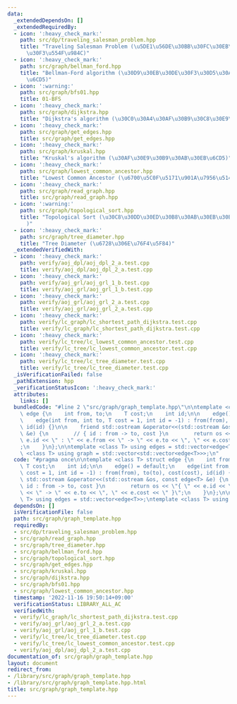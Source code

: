 ```yaml
---
data:
  _extendedDependsOn: []
  _extendedRequiredBy:
  - icon: ':heavy_check_mark:'
    path: src/dp/traveling_salesman_problem.hpp
    title: "Traveling Salesman Problem (\u5DE1\u56DE\u30BB\u30FC\u30EB\u30B9\u30DE\
      \u30F3\u554F\u984C)"
  - icon: ':heavy_check_mark:'
    path: src/graph/bellman_ford.hpp
    title: "Bellman-Ford algorithm (\u30D9\u30EB\u30DE\u30F3\u30D5\u30A9\u30FC\u30C9\
      \u6CD5)"
  - icon: ':warning:'
    path: src/graph/bfs01.hpp
    title: 01-BFS
  - icon: ':heavy_check_mark:'
    path: src/graph/dijkstra.hpp
    title: "Dijkstra's algorithm (\u30C0\u30A4\u30AF\u30B9\u30C8\u30E9\u6CD5)"
  - icon: ':heavy_check_mark:'
    path: src/graph/get_edges.hpp
    title: src/graph/get_edges.hpp
  - icon: ':heavy_check_mark:'
    path: src/graph/kruskal.hpp
    title: "Kruskal's algorithm (\u30AF\u30E9\u30B9\u30AB\u30EB\u6CD5)"
  - icon: ':heavy_check_mark:'
    path: src/graph/lowest_common_ancestor.hpp
    title: "Lowest Common Ancestor (\u6700\u5C0F\u5171\u901A\u7956\u5148)"
  - icon: ':heavy_check_mark:'
    path: src/graph/read_graph.hpp
    title: src/graph/read_graph.hpp
  - icon: ':warning:'
    path: src/graph/topological_sort.hpp
    title: "Topological Sort (\u30C8\u30DD\u30ED\u30B8\u30AB\u30EB\u30BD\u30FC\u30C8\
      )"
  - icon: ':heavy_check_mark:'
    path: src/graph/tree_diameter.hpp
    title: "Tree Diameter (\u6728\u306E\u76F4\u5F84)"
  _extendedVerifiedWith:
  - icon: ':heavy_check_mark:'
    path: verify/aoj_dpl/aoj_dpl_2_a.test.cpp
    title: verify/aoj_dpl/aoj_dpl_2_a.test.cpp
  - icon: ':heavy_check_mark:'
    path: verify/aoj_grl/aoj_grl_1_b.test.cpp
    title: verify/aoj_grl/aoj_grl_1_b.test.cpp
  - icon: ':heavy_check_mark:'
    path: verify/aoj_grl/aoj_grl_2_a.test.cpp
    title: verify/aoj_grl/aoj_grl_2_a.test.cpp
  - icon: ':heavy_check_mark:'
    path: verify/lc_graph/lc_shortest_path_dijkstra.test.cpp
    title: verify/lc_graph/lc_shortest_path_dijkstra.test.cpp
  - icon: ':heavy_check_mark:'
    path: verify/lc_tree/lc_lowest_common_ancestor.test.cpp
    title: verify/lc_tree/lc_lowest_common_ancestor.test.cpp
  - icon: ':heavy_check_mark:'
    path: verify/lc_tree/lc_tree_diameter.test.cpp
    title: verify/lc_tree/lc_tree_diameter.test.cpp
  _isVerificationFailed: false
  _pathExtension: hpp
  _verificationStatusIcon: ':heavy_check_mark:'
  attributes:
    links: []
  bundledCode: "#line 2 \"src/graph/graph_template.hpp\"\n\ntemplate <class T> struct\
    \ edge {\n    int from, to;\n    T cost;\n    int id;\n\n    edge() = default;\n\
    \    edge(int from, int to, T cost = 1, int id = -1) : from(from), to(to), cost(cost),\
    \ id(id) {}\n\n    friend std::ostream &operator<<(std::ostream &os, const edge<T>\
    \ &e) {\n        // { id : from -> to, cost }\n        return os << \"{ \" <<\
    \ e.id << \" : \" << e.from << \" -> \" << e.to << \", \" << e.cost << \" }\"\
    ;\n    }\n};\n\ntemplate <class T> using edges = std::vector<edge<T>>;\ntemplate\
    \ <class T> using graph = std::vector<std::vector<edge<T>>>;\n"
  code: "#pragma once\n\ntemplate <class T> struct edge {\n    int from, to;\n   \
    \ T cost;\n    int id;\n\n    edge() = default;\n    edge(int from, int to, T\
    \ cost = 1, int id = -1) : from(from), to(to), cost(cost), id(id) {}\n\n    friend\
    \ std::ostream &operator<<(std::ostream &os, const edge<T> &e) {\n        // {\
    \ id : from -> to, cost }\n        return os << \"{ \" << e.id << \" : \" << e.from\
    \ << \" -> \" << e.to << \", \" << e.cost << \" }\";\n    }\n};\n\ntemplate <class\
    \ T> using edges = std::vector<edge<T>>;\ntemplate <class T> using graph = std::vector<std::vector<edge<T>>>;\n"
  dependsOn: []
  isVerificationFile: false
  path: src/graph/graph_template.hpp
  requiredBy:
  - src/dp/traveling_salesman_problem.hpp
  - src/graph/read_graph.hpp
  - src/graph/tree_diameter.hpp
  - src/graph/bellman_ford.hpp
  - src/graph/topological_sort.hpp
  - src/graph/get_edges.hpp
  - src/graph/kruskal.hpp
  - src/graph/dijkstra.hpp
  - src/graph/bfs01.hpp
  - src/graph/lowest_common_ancestor.hpp
  timestamp: '2022-11-16 19:50:14+09:00'
  verificationStatus: LIBRARY_ALL_AC
  verifiedWith:
  - verify/lc_graph/lc_shortest_path_dijkstra.test.cpp
  - verify/aoj_grl/aoj_grl_2_a.test.cpp
  - verify/aoj_grl/aoj_grl_1_b.test.cpp
  - verify/lc_tree/lc_tree_diameter.test.cpp
  - verify/lc_tree/lc_lowest_common_ancestor.test.cpp
  - verify/aoj_dpl/aoj_dpl_2_a.test.cpp
documentation_of: src/graph/graph_template.hpp
layout: document
redirect_from:
- /library/src/graph/graph_template.hpp
- /library/src/graph/graph_template.hpp.html
title: src/graph/graph_template.hpp
---
```

